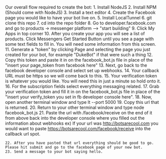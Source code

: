 Our overall flow required to create the bot: 
	1. Install NodeJS 
	2. Install NPM (Should come with NodeJS)
	3. Install a text editor 
	4. Create the Facebook page you would like to have your bot live on.
	5. Install LocalTunnel
	6. git clone this repo
	7. cd into the repo folder
	8. Go to developer.facebook.com and go to products -> messenger platform --> "start building"
	9. Click My Apps in top corner
	10. After you create your app you will see a list of products. Click Messengers Get Started Button until you see a page with some text fields to fill in. You will need some information from this screen.
	11. Generate a "token" by clicking Page and selecting the page you just created for your bot, for example "DukeBot" if that were such a thing
	12. Copy this token and paste it in on the facebook_bot.js file in place of the "insert your page_token from facebook here"
	13. Next, go back to the facebook developer console and select set up webhooks. 
	14. Your callback URL must be https so we will come back to this. 
	15. Your verification token is whatever you would like. You will need this in just a minute so hold onto it.
	16. For the subscription fields select everything messaging related.
	17. Grab your verification token and fill it in on the facebook_bot.js file in place of the "insert your verify_token you set in fb developer console here".
	18. Now, open another terminal window and type lt --port 5000 
	19. Copy this url that is returned.
	20. Return to your other terminal window and type node facebook_bot.js 
	21. Paste the url with /facebook/receive on the end of it from above back into the developer console where you filled out the information about webhooks
		ex) If your url was http://botsarecool.com you would want to paste 
							https://botsarecool.com/facebook/receive into the callback url spot. 

	22. After you have pasted that url everything should be good to go. Please hit submit and go to the facebook page of your new bot. 
	23. Send a message to your bot saying hello.








